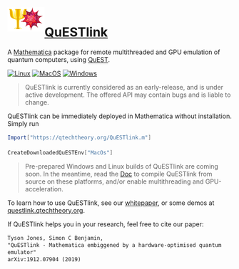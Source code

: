 <img align="left" src="Doc/logo.png" alt="The QuEST logo">

# [QuESTlink](https://questlink.qtechtheory.org/)
A [Mathematica](https://www.wolfram.com/mathematica/) package for remote multithreaded and GPU emulation of quantum computers, using [QuEST](https://quest.qtechtheory.org/).

[![Linux](https://github.com/QTechTheory/QuESTlink/workflows/Linux/badge.svg)](https://github.com/QTechTheory/QuESTlink/actions) [![MacOS](https://github.com/QTechTheory/QuESTlink/workflows/MacOS/badge.svg)](https://github.com/QTechTheory/QuESTlink/actions) [![Windows](https://github.com/QTechTheory/QuESTlink/workflows/Windows/badge.svg)](https://github.com/QTechTheory/QuESTlink/actions)

> QuESTlink is currently considered as an early-release, and is under active development. 
> The offered API may contain bugs and is liable to change.

QuESTlink can be immediately deployed in Mathematica without installation. Simply run
```Mathematica
Import["https://qtechtheory.org/QuESTlink.m"]

CreateDownloadedQuESTEnv["MacOs"]
```

> Pre-prepared Windows and Linux builds of QuESTlink are coming soon.
> In the meantime, read the [Doc](Doc/README.md) to compile QuESTlink from source on these platforms, and/or enable multithreading and GPU-acceleration.

To learn how to use QuESTlink, see our [whitepaper](https://arxiv.org/abs/1912.07904), 
or some demos at [questlink.qtechtheory.org](https://questlink.qtechtheory.org).

If QuESTlink helps you in your research, feel free to cite our paper:
```
Tyson Jones, Simon C Benjamin, 
"QuESTlink - Mathematica embiggened by a hardware-optimised quantum emulator"
arXiv:1912.07904 (2019)
```
